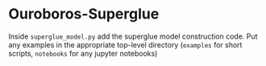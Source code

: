 # Ouroboros-Superglue

Inside `superglue_model.py` add the superglue model construction code. Put any examples in the appropriate top-level directory (`examples` for short scripts, `notebooks` for any jupyter notebooks)
